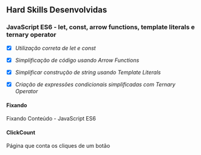 ## Hard Skills Desenvolvidas

### JavaScript ES6 - let, const, arrow functions, template literals e ternary operator

- [X] _Utilização correta de let e const_
- [X] _Simplificação de código usando Arrow Functions_
- [X] _Simplificar construção de string usando Template Literals_
- [X] _Criação de expressões condicionais simplificadas com Ternary Operator_



#### Fixando
Fixando Conteúdo - JavaScript ES6

#### ClickCount
Página que conta os cliques de um botão
